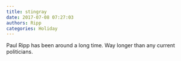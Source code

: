```yaml
---
title: stingray
date: 2017-07-08 07:27:03
authors: Ripp
categories: Holiday
---
```


 Paul Ripp has been around a long time. Way longer than any current politicians.